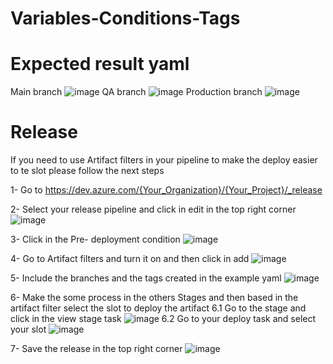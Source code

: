 # Variables-Conditions-Tags

# Expected result yaml
Main branch
![image](https://user-images.githubusercontent.com/108743499/231871665-83a1b473-e601-4325-bac5-1240be2ca94f.png)
QA branch
![image](https://user-images.githubusercontent.com/108743499/231871778-1515f26f-b784-496f-ae2b-bb52496f768c.png)
Production branch
![image](https://user-images.githubusercontent.com/108743499/231872354-f8a272e7-6689-4ce6-93e4-35eef554ddc7.png)


# Release


If you need to use Artifact filters in your pipeline to make the deploy easier to te slot please follow the next steps

1- Go to https://dev.azure.com/{Your_Organization}/{Your_Project}/_release

2- Select your release pipeline and click in edit in the top right corner 
  ![image](https://user-images.githubusercontent.com/108743499/231868263-11e440e0-23c1-42f8-a6a6-a8ff9cb92f85.png)
  
3- Click in the Pre- deployment condition 
  ![image](https://user-images.githubusercontent.com/108743499/231868442-4b62fdc8-4b79-44d6-9bd7-a53343184083.png)
  
4- Go to Artifact filters and turn it on and then click in add 
  ![image](https://user-images.githubusercontent.com/108743499/231868595-aad5f80b-186d-4ec7-9825-113e869c5948.png)

5- Include the branches and the tags created in the example yaml
  ![image](https://user-images.githubusercontent.com/108743499/231868709-6a5ead9e-e649-4ae8-b1ec-e858f6e0581b.png)
  
 6- Make the some process in the others Stages and then based in the artifact filter select the slot to deploy the artifact 
    6.1 Go to the stage and click in the view stage task
      ![image](https://user-images.githubusercontent.com/108743499/231869016-50b19cbe-b2a6-4def-81e7-8bc37f59026e.png)
    6.2 Go to your deploy task and select your slot 
      ![image](https://user-images.githubusercontent.com/108743499/231869203-0e78dbc3-a4ac-4b05-85d9-1c6be2a7e518.png)
      
7- Save the release in the top right corner 
  ![image](https://user-images.githubusercontent.com/108743499/231869305-6de7fd05-096f-4455-a7dd-d81b1bfaf748.png)

 

